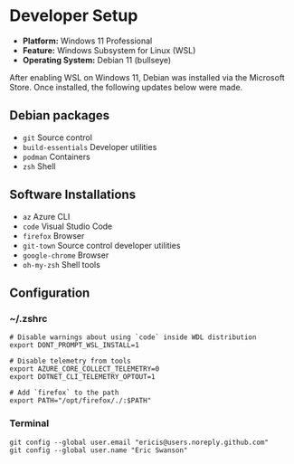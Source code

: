 # Developer Setup

- **Platform:** Windows 11 Professional
- **Feature:** Windows Subsystem for Linux (WSL)
- **Operating System:** Debian 11 (bullseye)

After enabling WSL on Windows 11, Debian was installed via the Microsoft Store. Once installed, the following updates below were made.

## Debian packages

- `git` Source control
- `build-essentials` Developer utilities
- `podman` Containers
- `zsh` Shell

## Software Installations

- `az` Azure CLI
- `code` Visual Studio Code
- `firefox` Browser
- `git-town` Source control developer utilities
- `google-chrome` Browser
- `oh-my-zsh` Shell tools

## Configuration

### ~/.zshrc

```
# Disable warnings about using `code` inside WDL distribution
export DONT_PROMPT_WSL_INSTALL=1

# Disable telemetry from tools
export AZURE_CORE_COLLECT_TELEMETRY=0
export DOTNET_CLI_TELEMETRY_OPTOUT=1

# Add `firefox` to the path
export PATH="/opt/firefox/./:$PATH"
```

### Terminal

```
git config --global user.email "ericis@users.noreply.github.com"
git config --global user.name "Eric Swanson"
```
